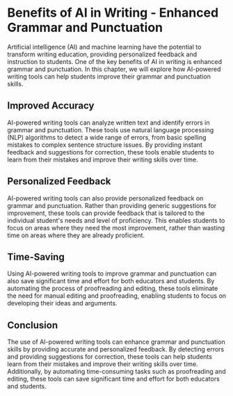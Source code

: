 Benefits of AI in Writing - Enhanced Grammar and Punctuation
=======================================================================

Artificial intelligence (AI) and machine learning have the potential to transform writing education, providing personalized feedback and instruction to students. One of the key benefits of AI in writing is enhanced grammar and punctuation. In this chapter, we will explore how AI-powered writing tools can help students improve their grammar and punctuation skills.

Improved Accuracy
-----------------

AI-powered writing tools can analyze written text and identify errors in grammar and punctuation. These tools use natural language processing (NLP) algorithms to detect a wide range of errors, from basic spelling mistakes to complex sentence structure issues. By providing instant feedback and suggestions for correction, these tools enable students to learn from their mistakes and improve their writing skills over time.

Personalized Feedback
---------------------

AI-powered writing tools can also provide personalized feedback on grammar and punctuation. Rather than providing generic suggestions for improvement, these tools can provide feedback that is tailored to the individual student's needs and level of proficiency. This enables students to focus on areas where they need the most improvement, rather than wasting time on areas where they are already proficient.

Time-Saving
-----------

Using AI-powered writing tools to improve grammar and punctuation can also save significant time and effort for both educators and students. By automating the process of proofreading and editing, these tools eliminate the need for manual editing and proofreading, enabling students to focus on developing their ideas and arguments.

Conclusion
----------

The use of AI-powered writing tools can enhance grammar and punctuation skills by providing accurate and personalized feedback. By detecting errors and providing suggestions for correction, these tools can help students learn from their mistakes and improve their writing skills over time. Additionally, by automating time-consuming tasks such as proofreading and editing, these tools can save significant time and effort for both educators and students.
